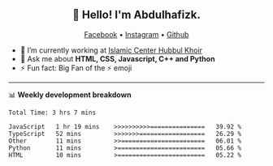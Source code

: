 <h2 align="center">👋 Hello! I'm Abdulhafizk.</h2>
<p align="center">
  <a href="https://web.facebook.com/profile.php?id=100080122707224">Facebook</a> •
  <a href="https://www.instagram.com/abdulhafizh_k/">Instagram</a> •
  <a href="https://github.com/abdulhafizk">Github</a>
</p>


- 🔭 I’m currently working at [Islamic Center Hubbul Khoir](https://hubbulkhoir.sch.id/)
- 💬 Ask me about **HTML, CSS, Javascript, C++ and Python**
- ⚡ Fun fact: Big Fan of the :zap: emoji

-------

📊 **Weekly development breakdown**
<!--START_SECTION:waka-->

```HTML, CSS, Javascript, C++, Python, Jsx, Json, Lock.
Total Time: 3 hrs 7 mins

JavaScript   1 hr 19 mins    >>>>>>>>>>===============   39.92 %
TypeScript   52 mins         >>>>>>>==================   26.29 %
Other        11 mins         >>=======================   06.01 %
Python       11 mins         >========================   05.66 %
HTML         10 mins         >========================   05.22 %
```

<!--END_SECTION:waka-->
